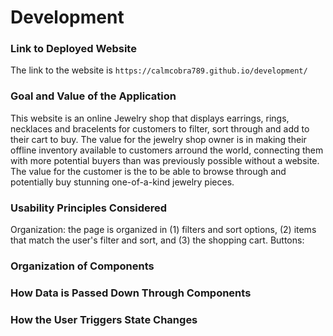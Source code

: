 # Development

### Link to Deployed Website
The link to the website is `https://calmcobra789.github.io/development/`

### Goal and Value of the Application
This website is an online Jewelry shop that displays earrings, rings, necklaces and bracelents for customers to filter, sort through and add to their cart to buy. The value for the jewelry shop owner is in making their offline inventory available to customers arround the world, connecting them with more potential buyers than was previously possible without a website. The value for the customer is the to be able to browse through and potentially buy stunning one-of-a-kind jewelry pieces.

### Usability Principles Considered

Organization: the page is organized in (1) filters and sort options, (2) items that match the user's filter and sort, and (3) the shopping cart.
Buttons: 

### Organization of Components

### How Data is Passed Down Through Components

### How the User Triggers State Changes

